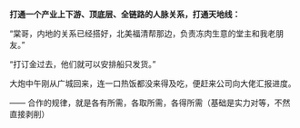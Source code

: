 **打通一个产业上下游、顶底层、全链路的人脉关系，打通天地线：**

“棠哥，内地的关系已经搭好，北美福清帮那边，负责冻肉生意的堂主和我老朋友。”

“打订金过去，他们就可以安排船只发货。”

大炮中午刚从广城回来，连一口热饭都没来得及吃，便赶来公司向大佬汇报进度。

——
合作的规律，就是各有所需，各取所需，各得所需（基础是实力对等，不然直接剥削）

